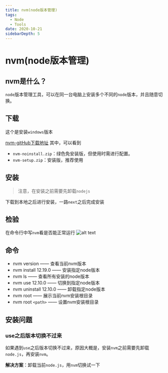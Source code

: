 ```yaml
---
title: nvm(node版本管理)
tags:
  - Node
  - Tools
date: 2020-10-21
sidebarDepth: 5
---
```

# nvm(node版本管理)

## nvm是什么？
`node`版本管理工具，可以在同一台电脑上安装多个不同的`node`版本，并且随意切换。
## 下载
这个是安装`windows`版本

[nvm-gitHub下载地址](https://github.com/coreybutler/nvm-windows/releases) 其中，可以看到
- `nvm-noinstall.zip`：绿色免安装版，但使用时需进行配置。
- `nvm-setup.zip`：安装版，推荐使用


## 安装
> 注意，在安装之前需要先卸载`nodejs`

下载到本地之后进行安装，一路`next`之后完成安装

## 检验
在命令行中写`nvm`看是否能正常运行
![alt text](/assets/images/more/tools/node0.png)

## 命令
- nvm version —— 查看当前nvm版本
- nvm install 12.19.0 —— 安装指定node版本
- nvm ls —— 查看所有安装的node版本
- nvm use 12.10.0 —— 切换到指定node版本
- nvm uninstall 12.10.0 —— 卸载指定node版本
- nvm root —— 展示当前nvm安装根目录
- nvm root `<path>` —— 设置nvm安装根目录

## 安装问题
### use之后版本切换不过来
如果遇到`use`之后版本切换不过来，原因大概是，安装`nvm`之前需要先卸载`node.js`，再安装`nvm`。

**解决方案**：卸载当前`node.js`，用`nvm`切换试一下


